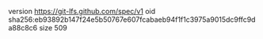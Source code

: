 version https://git-lfs.github.com/spec/v1
oid sha256:eb93892b147f24e5b50767e607fcabaeb94f1f1c3975a9015dc9ffc9da88c8c6
size 509
